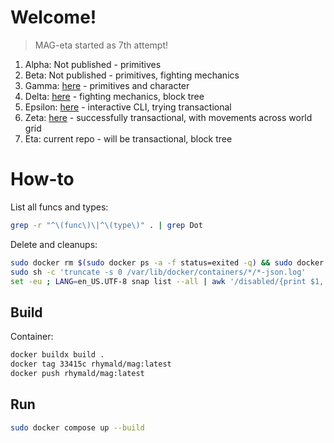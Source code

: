 # Welcome!

> MAG-eta started as 7th attempt!

1. Alpha: Not published - primitives
2. Beta: Not published - primitives, fighting mechanics
3. Gamma: [here](https://github.com/rhymald/mag-gamma/tree/MBF-elemental-state-refactoring) - primitives and character
4. Delta: [here](https://github.com/rhymald/mag-delta/tree/N33-player-refactoring) - fighting mechanics, block tree
5. Epsilon: [here](https://github.com/rhymald/mag-epsilon/tree/N3G-character) - interactive CLI, trying transactional
6. Zeta: [here](https://github.com/rhymald/mag-zeta/tree/N7S-world) - successfully transactional, with movements across world grid
7. Eta: current repo - will be transactional, block tree

# How-to

List all funcs and types:
```bash
grep -r "^\(func\)\|^\(type\)" . | grep Dot
```

Delete and cleanups: 
```bash
sudo docker rm $(sudo docker ps -a -f status=exited -q) && sudo docker rmi $(sudo docker images -a -q)
sudo sh -c 'truncate -s 0 /var/lib/docker/containers/*/*-json.log'
set -eu ; LANG=en_US.UTF-8 snap list --all | awk '/disabled/{print $1, $3}' | while read snapname revision; do ; snap remove "$snapname" --revision="$revision" ; done
```

## Build

Container: 

```bash
docker buildx build .
docker tag 33415c rhymald/mag:latest
docker push rhymald/mag:latest
```

## Run

```bash
sudo docker compose up --build
```
